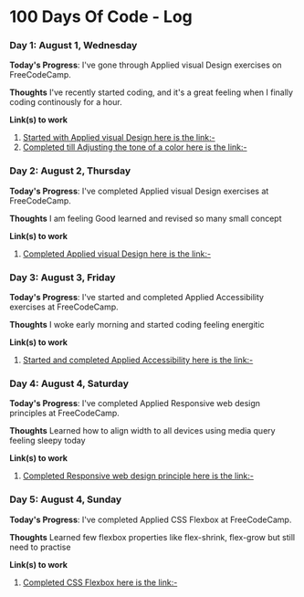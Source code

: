 # 100 Days Of Code - Log

<!--### Day 0: February 30, 2016 (Example 1)
##### (delete me or comment me out)

**Today's Progress**: Fixed CSS, worked on canvas functionality for the app.

**Thoughts:** I really struggled with CSS, but, overall, I feel like I am slowly getting better at it. Canvas is still new for me, but I managed to figure out some basic functionality.

**Link to work:** [Calculator App](http://www.example.com)


### Day 1: June 27, Monday

**Today's Progress**: I've gone through many exercises on FreeCodeCamp.

**Thoughts** I've recently started coding, and it's a great feeling when I finally solve an algorithm challenge after a lot of attempts and hours spent.

**Link(s) to work**
1. [Find the Longest Word in a String](https://www.freecodecamp.com/challenges/find-the-longest-word-in-a-string)
2. [Title Case a Sentence](https://www.freecodecamp.com/challenges/title-case-a-sentence) -->




### Day 1: August 1, Wednesday

**Today's Progress**: I've gone through Applied visual Design exercises on FreeCodeCamp.

**Thoughts** I've recently started coding, and it's a great feeling when I finally coding continously for a hour.

**Link(s) to work**
1. [Started with Applied visual Design here is the link:-](https://learn.freecodecamp.org/responsive-web-design/applied-visual-design/create-visual-balance-using-the-text-align-property)
2. [Completed till Adjusting the tone of a color here is the link:-](https://learn.freecodecamp.org/responsive-web-design/applied-visual-design/adjust-the-tone-of-a-color)



### Day 2: August 2, Thursday

**Today's Progress**: I've completed Applied visual Design exercises at FreeCodeCamp.

**Thoughts** I am feeling Good learned and revised so many small concept

**Link(s) to work**
1. [Completed Applied visual Design here is the link:-](https://learn.freecodecamp.org/responsive-web-design/applied-visual-design/make-motion-more-natural-using-a-bezier-curve)


### Day 3: August 3, Friday

**Today's Progress**: I've started and completed Applied Accessibility exercises at FreeCodeCamp.

**Thoughts** I woke early morning and started coding feeling energitic 

**Link(s) to work**
1. [Started and completed Applied Accessibility here is the link:-](https://learn.freecodecamp.org/responsive-web-design/applied-accessibility)


### Day 4: August 4, Saturday

**Today's Progress**: I've completed Applied Responsive web design principles at FreeCodeCamp.

**Thoughts** Learned how to align width to all devices using media query feeling sleepy today

**Link(s) to work**
1. [Completed Responsive web design principle here is the link:-](https://learn.freecodecamp.org/responsive-web-design/responsive-web-design-principles/make-typography-responsive)


### Day 5: August 4, Sunday

**Today's Progress**: I've completed Applied CSS Flexbox at FreeCodeCamp.

**Thoughts** Learned few flexbox properties like flex-shrink, flex-grow but still need to practise

**Link(s) to work**
1. [Completed CSS Flexbox here is the link:-](https://learn.freecodecamp.org/responsive-web-design/css-flexbox)